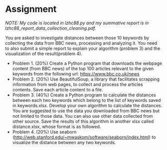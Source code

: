 # Assignment
*NOTE: My code is located in lzhc88.py and my summative report is in lzhc88_report_data_collection_cleaning.pdf.*

You are asked to investigate distances between those 10 keywords by collecting the data from BBC news, processing and analyzing it. You need to also submit a simple report to explain your algorithm (problem 3) and the visualization of the result(problem 4).
- Problem 1. (20%)
Create a Python program that downloads the webpage content (from BBC news) of the top 100 articles relevant to the given keywords from the following url:
https://www.bbc.co.uk/news
- Problem 2. (20%)
Use BeautifulSoup, a library that facilitates scrapping information from web pages, to collect and process the articles contents. Save each article content to a file.
- Problem 3. (40%)
Create a Python program to calculate the distances between each two keywords which belong to the list of keywords saved in keywords.xlsx. Develop your own algorithm to calculate the distances. You are suggested to use the data you downloaded from BBC news but not limited to those data. You can also use other data collected from other source.
Save the results of this algorithm in another xlsx called distance.xlsx, whose format is as followed.
- Problem 4. (20%)
Use seaborn (http://web.stanford.edu/~mwaskom/software/seaborn/index.html) to visualize the distance between any two keywords.
